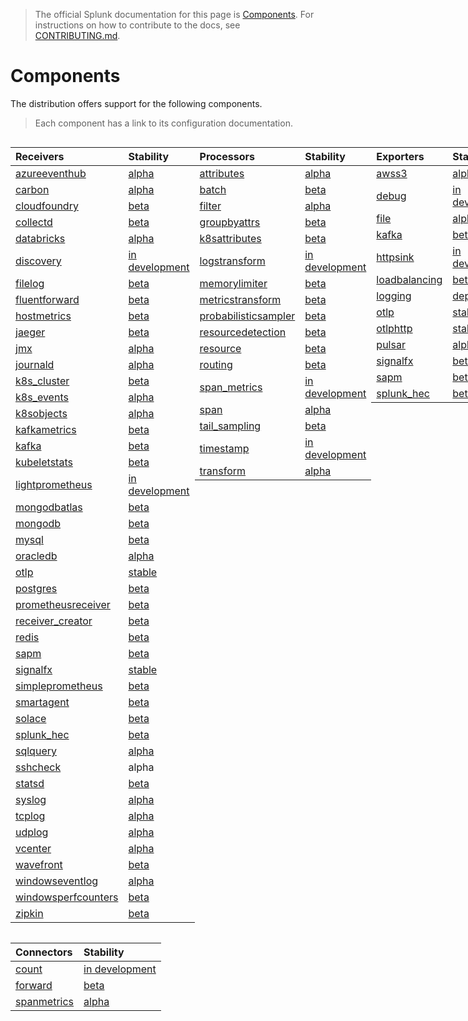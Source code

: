 > The official Splunk documentation for this page is [Components](https://docs.splunk.com/Observability/gdi/opentelemetry/components.html).
> For instructions on how to contribute to the docs, see [CONTRIBUTING.md](../CONTRIBUTING.md#documentation).

# Components

The distribution offers support for the following components.

> Each component has a link to its configuration documentation.

<div style="display: grid;grid-template-columns: auto auto auto auto;">

<div>

| Receivers                                                                                                                               | Stability        |
|:----------------------------------------------------------------------------------------------------------------------------------------|:-----------------|
| [azureeventhub](https://github.com/open-telemetry/opentelemetry-collector-contrib/tree/main/receiver/azureeventhubreceiver)             | [alpha]          |
| [carbon](https://github.com/open-telemetry/opentelemetry-collector-contrib/tree/main/receiver/carbonreceiver)                           | [alpha]          |
| [cloudfoundry](https://github.com/open-telemetry/opentelemetry-collector-contrib/tree/main/receiver/cloudfoundryreceiver)               | [beta]           |
| [collectd](https://github.com/open-telemetry/opentelemetry-collector-contrib/tree/main/receiver/collectdreceiver)                       | [beta]           |
| [databricks](../internal/receiver/databricksreceiver)                                                                                   | [alpha]          |
| [discovery](../internal/receiver/discoveryreceiver)                                                                                     | [in development] |
| [filelog](https://github.com/open-telemetry/opentelemetry-collector-contrib/tree/main/receiver/filelogreceiver)                         | [beta]           |
| [fluentforward](https://github.com/open-telemetry/opentelemetry-collector-contrib/tree/main/receiver/fluentforwardreceiver)             | [beta]           |
| [hostmetrics](https://github.com/open-telemetry/opentelemetry-collector-contrib/tree/main/receiver/hostmetricsreceiver)                 | [beta]           |
| [jaeger](https://github.com/open-telemetry/opentelemetry-collector-contrib/tree/main/receiver/jaegerreceiver)                           | [beta]           |
| [jmx](https://github.com/open-telemetry/opentelemetry-collector-contrib/tree/main/receiver/jmxreceiver)                                 | [alpha]          |
| [journald](https://github.com/open-telemetry/opentelemetry-collector-contrib/tree/main/receiver/journaldreceiver)                       | [alpha]          |
| [k8s_cluster](https://github.com/open-telemetry/opentelemetry-collector-contrib/tree/main/receiver/k8sclusterreceiver)                  | [beta]           |
| [k8s_events](https://github.com/open-telemetry/opentelemetry-collector-contrib/tree/main/receiver/k8seventsreceiver)                    | [alpha]          |
| [k8sobjects](https://github.com/open-telemetry/opentelemetry-collector-contrib/tree/main/receiver/k8sobjectsreceiver)                   | [alpha]          |
| [kafkametrics](https://github.com/open-telemetry/opentelemetry-collector-contrib/tree/main/receiver/kafkametricsreceiver)               | [beta]           |
| [kafka](https://github.com/open-telemetry/opentelemetry-collector-contrib/tree/main/receiver/kafkareceiver)                             | [beta]           |
| [kubeletstats](https://github.com/open-telemetry/opentelemetry-collector-contrib/tree/main/receiver/kubeletstatsreceiver)               | [beta]           |
| [lightprometheus](../internal/receiver/lightprometheusreceiver)                                                                         | [in development] |
| [mongodbatlas](https://github.com/open-telemetry/opentelemetry-collector-contrib/tree/main/receiver/mongodbatlasreceiver)               | [beta]           |
| [mongodb](https://github.com/open-telemetry/opentelemetry-collector-contrib/tree/main/receiver/mongodbreceiver)                         | [beta]           |
| [mysql](https://github.com/open-telemetry/opentelemetry-collector-contrib/tree/main/receiver/mongodbreceiver)                           | [beta]           |
| [oracledb](https://github.com/open-telemetry/opentelemetry-collector-contrib/tree/main/receiver/oracledbreceiver)                       | [alpha]          |
| [otlp](https://github.com/open-telemetry/opentelemetry-collector/tree/main/receiver/otlpreceiver)                                       | [stable]         |
| [postgres](https://github.com/open-telemetry/opentelemetry-collector-contrib/tree/main/receiver/postgresqlreceiver)                     | [beta]           |
| [prometheusreceiver](https://github.com/open-telemetry/opentelemetry-collector-contrib/tree/main/receiver/prometheusreceiver)           | [beta]           |
| [receiver_creator](https://github.com/open-telemetry/opentelemetry-collector-contrib/tree/main/receiver/receivercreator)                | [beta]           |
| [redis](https://github.com/open-telemetry/opentelemetry-collector-contrib/tree/main/receiver/redisreceiver)                             | [beta]           |
| [sapm](https://github.com/open-telemetry/opentelemetry-collector-contrib/tree/main/receiver/sapmreceiver)                               | [beta]           |
| [signalfx](https://github.com/open-telemetry/opentelemetry-collector-contrib/tree/main/receiver/signalfxreceiver)                       | [stable]         |
| [simpleprometheus](https://github.com/open-telemetry/opentelemetry-collector-contrib/tree/main/receiver/simpleprometheusreceiver)       | [beta]           |
| [smartagent](../pkg/receiver/smartagentreceiver)                                                                                        | [beta]           |
| [solace](https://github.com/open-telemetry/opentelemetry-collector-contrib/tree/main/receiver/solacereceiver)                           | [beta]           |
| [splunk_hec](https://github.com/open-telemetry/opentelemetry-collector-contrib/tree/main/receiver/splunkhecreceiver)                    | [beta]           |
| [sqlquery](https://github.com/open-telemetry/opentelemetry-collector-contrib/tree/main/receiver/sqlqueryreceiver)                       | [alpha]          |
| [sshcheck](https://github.com/open-telemetry/opentelemetry-collector-contrib/tree/main/receiver/sshcheckreceiver)                       | alpha            |
| [statsd](https://github.com/open-telemetry/opentelemetry-collector-contrib/tree/main/receiver/statsdreceiver)                           | [beta]           |
| [syslog](https://github.com/open-telemetry/opentelemetry-collector-contrib/tree/main/receiver/syslogreceiver)                           | [alpha]          |
| [tcplog](https://github.com/open-telemetry/opentelemetry-collector-contrib/tree/main/receiver/tcplogreceiver)                           | [alpha]          |
| [udplog](https://github.com/open-telemetry/opentelemetry-collector-contrib/tree/main/receiver/udplogreceiver)                           | [alpha]          |
| [vcenter](https://github.com/open-telemetry/opentelemetry-collector-contrib/tree/main/receiver/vcenterreceiver)                         | [alpha]          |
| [wavefront](https://github.com/open-telemetry/opentelemetry-collector-contrib/tree/main/receiver/wavefrontreceiver)                     | [beta]           |
| [windowseventlog](https://github.com/open-telemetry/opentelemetry-collector-contrib/tree/main/receiver/windowseventlogreceiver)         | [alpha]          |
| [windowsperfcounters](https://github.com/open-telemetry/opentelemetry-collector-contrib/tree/main/receiver/windowsperfcountersreceiver) | [beta]           |
| [zipkin](https://github.com/open-telemetry/opentelemetry-collector-contrib/tree/main/receiver/zipkinreceiver)                           | [beta]           |

</div>

<div>

| Processors                                                                                                                                  | Stability                   |
|:--------------------------------------------------------------------------------------------------------------------------------------------|:----------------------------|
| [attributes](https://github.com/open-telemetry/opentelemetry-collector-contrib/tree/main/processor/attributesprocessor)                     | [alpha]                     |
| [batch](https://github.com/open-telemetry/opentelemetry-collector/tree/main/processor/batchprocessor)                                       | [beta]                      |
| [filter](https://github.com/open-telemetry/opentelemetry-collector-contrib/tree/main/processor/filterprocessor)                             | [alpha]                     |
| [groupbyattrs](https://github.com/open-telemetry/opentelemetry-collector-contrib/tree/main/processor/groupbyattrsprocessor)                 | [beta]                      |
| [k8sattributes](https://github.com/open-telemetry/opentelemetry-collector-contrib/tree/main/processor/k8sattributesprocessor)               | [beta]                      |
| [logstransform](https://github.com/open-telemetry/opentelemetry-collector-contrib/tree/main/processor/logstransformprocessor)               | [in development]            |
| [memorylimiter](https://github.com/open-telemetry/opentelemetry-collector/blob/main/processor/memorylimiterprocessor)                       | [beta]                      |
| [metricstransform](https://github.com/open-telemetry/opentelemetry-collector-contrib/tree/main/processor/metricstransformprocessor)         | [beta]                      |
| [probabilisticsampler](https://github.com/open-telemetry/opentelemetry-collector-contrib/tree/main/processor/probabilisticsamplerprocessor) | [beta] |
| [resourcedetection](https://github.com/open-telemetry/opentelemetry-collector-contrib/tree/main/processor/resourcedetectionprocessor)       | [beta]                      |
| [resource](https://github.com/open-telemetry/opentelemetry-collector-contrib/tree/main/processor/resourceprocessor)                         | [beta]                      |
| [routing](https://github.com/open-telemetry/opentelemetry-collector-contrib/tree/main/processor/routingprocessor)                           | [beta]                      |
| [span_metrics](https://github.com/open-telemetry/opentelemetry-collector-contrib/tree/main/processor/spanmetricsprocessor)                  | [in development]            |
| [span](https://github.com/open-telemetry/opentelemetry-collector-contrib/tree/main/processor/spanprocessor)                                 | [alpha]                     |
| [tail_sampling](https://github.com/open-telemetry/opentelemetry-collector-contrib/tree/main/processor/tailsamplingprocessor)                | [beta]                      |
| [timestamp](../pkg/processor/timestampprocessor)                                                                                                     | [in development]            |
| [transform](https://github.com/open-telemetry/opentelemetry-collector-contrib/tree/main/processor/transformprocessor)                       | [alpha]                     |

</div>

<div>

| Exporters                                                                                                                   | Stability        |
|:----------------------------------------------------------------------------------------------------------------------------|:-----------------|
| [awss3](https://github.com/open-telemetry/opentelemetry-collector-contrib/tree/main/exporter/awss3exporter)                 | [alpha]          |
| [debug](https://github.com/open-telemetry/opentelemetry-collector/tree/main/exporter/debugexporter)                         | [in development] |
| [file](https://github.com/open-telemetry/opentelemetry-collector-contrib/tree/main/exporter/fileexporter)                   | [alpha]          |
| [kafka](https://github.com/open-telemetry/opentelemetry-collector-contrib/tree/main/exporter/kafkaexporter)                 | [beta]           |
| [httpsink](../internal/exporter/httpsinkexporter)                                                                           | [in development] |
| [loadbalancing](https://github.com/open-telemetry/opentelemetry-collector-contrib/tree/main/exporter/loadbalancingexporter) | [beta]           |
| [logging](https://github.com/open-telemetry/opentelemetry-collector/tree/main/exporter/loggingexporter)                     | [deprecated]     |
| [otlp](https://github.com/open-telemetry/opentelemetry-collector/tree/main/exporter/otlpexporter)                           | [stable]         |
| [otlphttp](https://github.com/open-telemetry/opentelemetry-collector/tree/main/exporter/otlphttpexporter)                   | [stable]         |
| [pulsar](https://github.com/open-telemetry/opentelemetry-collector-contrib/tree/main/exporter/pulsarexporter)               | [alpha]          |
| [signalfx](https://github.com/open-telemetry/opentelemetry-collector-contrib/tree/main/exporter/signalfxexporter)           | [beta]           |
| [sapm](https://github.com/open-telemetry/opentelemetry-collector-contrib/tree/main/exporter/sapmexporter)                   | [beta]           |
| [splunk_hec](https://github.com/open-telemetry/opentelemetry-collector-contrib/tree/main/exporter/splunkhecexporter)        | [beta]           |

</div>

<div>

| Extensions                                                                                                                          | Stability  |
|:------------------------------------------------------------------------------------------------------------------------------------|:-----------|
| [basicauth](https://github.com/open-telemetry/opentelemetry-collector-contrib/tree/main/extension/basicauthextension)               | [beta]     |
| [docker_observer](https://github.com/open-telemetry/opentelemetry-collector-contrib/tree/main/extension/observer/dockerobserver)    | [beta]     |
| [ecs_observer](https://github.com/open-telemetry/opentelemetry-collector-contrib/tree/main/extension/observer/ecsobserver)          | [beta]     |
| [ecs_task_observer](https://github.com/open-telemetry/opentelemetry-collector-contrib/tree/main/extension/observer/ecstaskobserver) | [beta]     |
| [healthcheck](https://github.com/open-telemetry/opentelemetry-collector-contrib/tree/main/extension/healthcheckextension)           | [beta]     |
| [httpforwarder](https://github.com/open-telemetry/opentelemetry-collector-contrib/tree/main/extension/httpforwarder)                | [beta]     |
| [host_observer](https://github.com/open-telemetry/opentelemetry-collector-contrib/tree/main/extension/observer/hostobserver)        | [beta]     |
| [k8s_observer](https://github.com/open-telemetry/opentelemetry-collector-contrib/tree/main/extension/observer/k8sobserver)          | [beta]     |
| [pprof](https://github.com/open-telemetry/opentelemetry-collector-contrib/tree/main/extension/pprofextension)                       | [beta]     |
| [smartagent](../pkg/extension/smartagentextension)                                                                                  | [beta]     |
| [zpages](https://github.com/open-telemetry/opentelemetry-collector/tree/main/extension/zpagesextension)                             | [beta]     |
| [file_storage](https://github.com/open-telemetry/opentelemetry-collector-contrib/tree/main/extension/storage/filestorage)           | [beta]     |
| [ballast](https://github.com/open-telemetry/opentelemetry-collector/tree/main/extension/ballastextension)                           | [beta]     |

</div>

<div>

| Connectors                                                                                                                 | Stability        |
|:---------------------------------------------------------------------------------------------------------------------------|:-----------------|
| [count](https://github.com/open-telemetry/opentelemetry-collector-contrib/tree/main/connector/countconnector)              | [in development] |
| [forward](https://github.com/open-telemetry/opentelemetry-collector/tree/main/connector/forwardconnector)                  | [beta]           |
| [spanmetrics](https://github.com/open-telemetry/opentelemetry-collector-contrib/tree/main/connector/spanmetricsconnector)  | [alpha]          |

</div>
</div>

[stable]: https://github.com/open-telemetry/opentelemetry-collector#stable
[beta]: https://github.com/open-telemetry/opentelemetry-collector#beta
[alpha]: https://github.com/open-telemetry/opentelemetry-collector#alpha
[in development]: https://github.com/open-telemetry/opentelemetry-collector#development
[deprecated]: https://github.com/open-telemetry/opentelemetry-collector#deprecated

